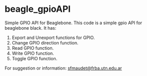 # beagle_gpioAPI
Simple GPIO API for Beaglebone. 
This code is a simple gpio API for beaglebone black. It has:
1) Export and Unexport functions for GPIO.
2) Change GPIO direction function.
3) Read GPIO function.
4) Write GPIO function.
5) Toggle GPIO function.

For suggestion or information: sfmaudet@frba.utn.edu.ar

